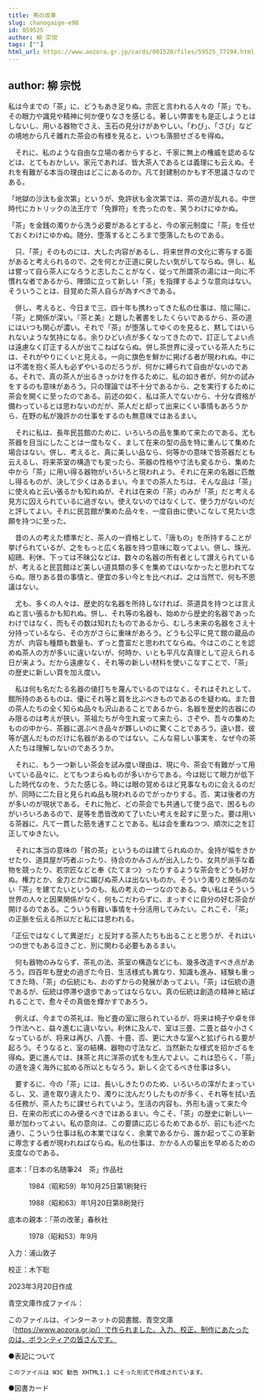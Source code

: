 ```yaml
---
title: 茶の改革
slug: chanogaige-e98
id: 059525
author: 柳 宗悦
tags: [""]
html_url: https://www.aozora.gr.jp/cards/001520/files/59525_77194.html
---
```


## author: 柳 宗悦

私は今までの「茶」に、どうもあき足りぬ。宗匠と言われる人々の「茶」でも、その眼力や識見や精神に何か便りなさを感じる。著しい弊害をも是正しようとはしないし、用いる器物でさえ、玉石の見分けがあやしい。「わび」、「さび」などの境地から凡そ離れた茶会の有様を見ると、いつも落胆せざるを得ぬ。

　それに、私のような自由な立場の者からすると、千家に無上の権威を認めるなどは、とてもおかしい。家元であれば、皆大茶人であるとは義理にも云えぬ。それを有難がる本当の理由はどこにあるのか。凡て封建制のかもす不思議さなのである。

「地獄の沙汰も金次第」というが、免許状も金次第では、茶の道が乱れる。中世時代にカトリックの法王庁で「免罪符」を売ったのを、笑うわけにゆかぬ。

「茶」を金銭の濁りから洗う必要があるとすると、今の家元制度に「茶」を任せておくわけにゆかぬ。随分、堕落するところまで堕落したものである。

　只、「茶」そのものには、大した内容があるし、将来世界の文化に寄与する面があると考えられるので、之を何とか正道に戻したい気がしてならぬ。併し、私は嘗って自ら茶人になろうと志したことがなく、従って所謂茶の湯には一向に不慣れな者であるから、陣頭に立って新しい「茶」を指揮するような意向はない。そういうことは、目覚めた茶人自らが為すべきである。

　併し、考えると、今日まで三、四十年も携わってきた私の仕事は、陰に陽に、「茶」と関係が深い。『茶と美』と題した著書をしたくらいであるから、茶の道にはいつも関心が濃い。それで「茶」が堕落してゆくのを見ると、黙してはいられないような気持になる。余りひどい点が多くなってきたので、訂正してよい点は遠慮なく訂正する人が出てこねばならぬ。併し茶世界に浸っている茶人たちには、それがやりにくいと見える。一向に旗色を鮮かに掲げる者が現われぬ。中には不満を抱く茶人も必ずやいるのだろうが、何かに縛られて自由がないのである。それで、真の茶人が出るきっかけを作るために、私の如き者が、何かの試みをするのも意味があろう。只の理論では不十分であるから、之を実行するために茶会を開くに至ったのである。前述の如く、私は茶人でないから、十分な資格が備わっているとは思わないのだが、茶人だと却って出来にくい事情もあろうから、在野の私が幾許かの仕事をするのも無意味ではあるまい。

　それに私は、長年民芸館のために、いろいろの品を集めて来たのである。尤も茶器を目当にしたことは一度もなく、まして在来の型の品を特に重んじて集めた場合はない。併し、考えると、真に美しい品なら、何等かの意味で皆茶器だとも云えるし、将来茶室の構造でも変ったら、茶器の性格や寸法も変るから、集めた中から「茶」に用い得る器物がいろいろと現われよう。それに在来の名器に匹敵し得るものが、決して少くはあるまい。今までの茶人たちは、そんな品は「茶」に使えぬと云い張るかも知れぬが、それは在来の「茶」のみが「茶」だと考える見方に囚えられているに過ぎない。使えないのではなくして、使う力がないのだと評してよい。それに民芸館が集めた品々を、一度自由に使いこなして見たい念願を持つに至った。

　昔の人の考えた標準だと、茶人の一資格として、「唐もの」を所持することが挙げられているが、之をもっと広く名器を持つ意味に取ってよい。併し、珠光、紹鴎、利休、下っては不昧公などは、数々の名器の所有者として讃えられているが、考えると民芸館ほど美しい道具類の多くを集めてはいなかったと思われてならぬ。限りある昔の事情と、便宜の多い今とを比べれば、之は当然で、何も不思議はない。

　尤も、多くの人々は、歴史的な名器を所持しなければ、茶道具を持つとは言えぬと言い張るかも知れぬ。併し、それ等の名器も、始めから歴史的名器であったわけではなく、而もその数は知れたものであるから、むしろ未来の名器をさえ十分持っているなら、その方がさらに重味があろう。どうも公平に見て館の蔵品の方が、内容も種類も数量も、ずっと豊富だと思われてならぬ。今はこのことを認めぬ茶人の方が多いに違いないが、何時か、いとも平凡な真理として迎えられる日が来よう。だから遠慮なく、それ等の新しい材料を使いこなすことで、「茶」の歴史に新しい頁を加え度い。

　私は何も名だたる名器の値打ちを蔑んでいるのではなく、それはそれとして、館所持のあるものは、優にそれ等と肩を比ぶべきものであるのを疑わぬ。また昔の茶人たちの全く知らぬ品々も沢山あることであるから、名器を歴史的古器にのみ限るのは考えが狭い。茶祖たちが今生れ変って来たら、さぞや、吾々の集めたものの中から、茶器に選ぶべき品々が夥しいのに驚くことであろう。遠い昔、彼等が選んだものだけに名器があるのではない。こんな易しい事実を、なぜ今の茶人たちは理解しないのであろうか。

　それに、もう一つ新しい茶会を試み度い理由は、現に今、茶会で有難がって用いている品々に、とてもつまらぬものが多いからである。今は総じて眼力が低下した時代なのを、うたた感じる。時には眼の覚めるほど見事なものに会えるのだが、同時に二た目と見られぬ品も現われるのでがっかりする。否、実は後者の方が多いのが現状である。それに殆ど、どの茶会でも共通して使う品で、困るものがいろいろあるので、是等を悉皆改めて了いたい考えを起すに至った。要は用いる茶器に、凡て一貫した筋を通すことである。私は会を重ねつつ、順次に之を訂正してゆきたい。

　それに本当の意味の「貧の茶」というものは建てられぬのか。金持が幅をきかせたり、道具屋が巧者ぶったり、待合のかみさんが出入したり、女共が派手な着物を競ったり、若宗匠などと奉《たてまつ》ったりするような茶会をどうも好かぬ。権力とか、金力とかに媚びぬ茶人は出ないものか。そういう濁りと関係のない「茶」を建てたいというのも、私の考えの一つなのである。幸い私はそういう世界の人々と因果関係がなく、何もこだわらずに、まっすぐに自分の好む茶会が開けるのである。こういう有難い事情を十分活用してみたい。これこそ、「茶」の正脈を伝える所以だと私には思われる。

「正伝ではなくして異逆だ」と反対する茶人たちも出ることと思うが、それはいつの世でもある泣きごと、別に関わる必要もあるまい。

　何も器物のみならず、茶礼の法、茶室の構造などにも、幾多改造すべき点があろう。四百年も歴史の過ぎた今日、生活様式も異なり、知識も進み、経験も重ってきた時、「茶」の伝統にも、おのずからの発展があってよい。「茶」は伝統の道であるが、伝統は停滞や退歩であってはならない。真の伝統は創造の精神と結ばれることで、愈々その真価を輝かすであろう。

　例えば、今までの茶礼は、殆ど畳の室に限られているが、将来は椅子や卓を伴う作法へと、益々進むに違いない。利休に及んで、室は三畳、二畳と益々小さくなっているが、将来は再び、八畳、十畳、否、更に大きな室へと拡げられる要が起ろう。そうなると、室の結構、器物の寸法など、当然新たな様式を招かざるを得ぬ。更に進んでは、抹茶と共に洋茶の式をも生んでよい。これは恐らく、「茶」の道を遠く海外に拡める所以ともなろう。新しく企てるべき仕事は多い。

　要するに、今の「茶」には、長いしきたりのため、いろいろの滓がたまっているし、又、道を取り違えたり、濁りに沈んだりしたものが多く、それ等を拭い去る任務が、茶人たちに課せられていよう。生活の内容も、外形も違って来た今日、在来の形式にのみ便るべきではあるまい。今こそ、「茶」の歴史に新しい一章が加わってよい。私の意向は、この要請に応じるためであるが、前にも述べた通り、こういう仕事は私の本業ではなく、余業であるから、誰か起ってこの革新に専念する者が現われねばならぬ。私の仕事は、かかる人の輩出を早めるための支度なのである。













底本：「日本の名随筆24　茶」作品社

　　　1984（昭和59）年10月25日第1刷発行

　　　1988（昭和63）年1月20日第8刷発行

底本の親本：「茶の改革」春秋社

　　　1978（昭和53）年9月

入力：浦山敦子

校正：木下聡

2023年3月20日作成

青空文庫作成ファイル：

このファイルは、インターネットの図書館、青空文庫（https://www.aozora.gr.jp/）で作られました。入力、校正、制作にあたったのは、ボランティアの皆さんです。











●表記について


	このファイルは W3C 勧告 XHTML1.1 にそった形式で作成されています。







●図書カード